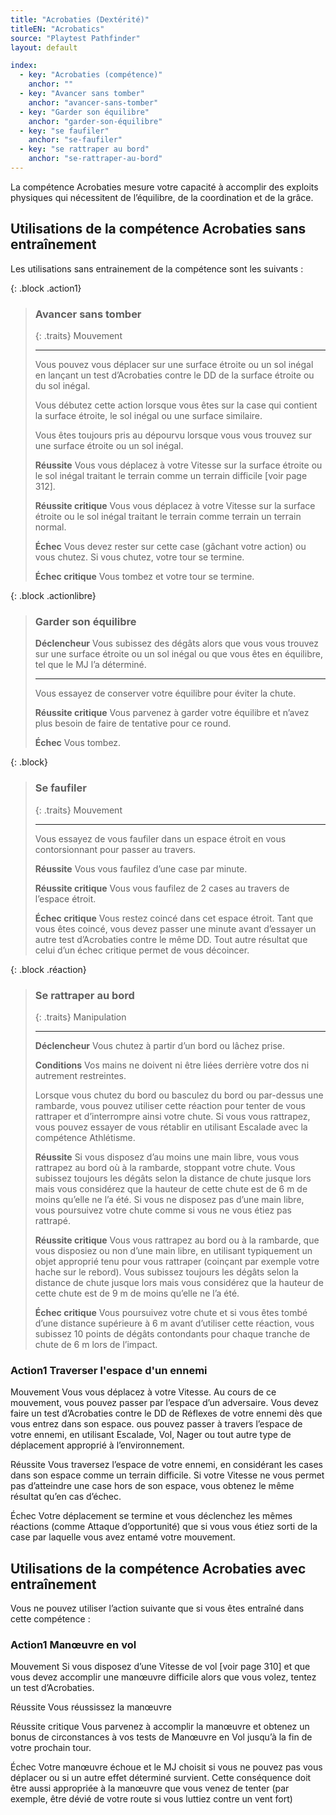 ```yaml
---
title: "Acrobaties (Dextérité)"
titleEN: "Acrobatics"
source: "Playtest Pathfinder"
layout: default

index:
  - key: "Acrobaties (compétence)"
    anchor: ""
  - key: "Avancer sans tomber"
    anchor: "avancer-sans-tomber"
  - key: "Garder son équilibre"
    anchor: "garder-son-équilibre"
  - key: "se faufiler"
    anchor: "se-faufiler"
  - key: "se rattraper au bord"
    anchor: "se-rattraper-au-bord"
---
```


La compétence Acrobaties mesure votre capacité à accomplir des exploits physiques qui nécessitent de l’équilibre, de la coordination et de la grâce.

## Utilisations de la compétence Acrobaties sans entraînement

Les utilisations sans entrainement de la compétence sont les suivants :

{: .block .action1}
> ### Avancer sans tomber
> 
> {: .traits}
> Mouvement
> 
> ---
> 
> Vous pouvez vous déplacer sur une surface étroite ou un sol inégal en lançant un test d’Acrobaties contre le DD de la surface étroite ou du sol inégal.
> 
> Vous débutez cette action lorsque vous êtes sur la case qui contient la surface étroite, le sol inégal ou une surface similaire.
> 
> Vous êtes toujours pris au dépourvu lorsque vous vous trouvez sur une surface étroite ou un sol inégal.
> 
> **Réussite** Vous vous déplacez à votre Vitesse sur la surface étroite ou le sol inégal traitant le terrain comme un terrain difficile [voir page 312].
> 
> **Réussite critique** Vous vous déplacez à votre Vitesse sur la surface étroite ou le sol inégal traitant le terrain comme terrain un terrain normal.
> 
> **Échec** Vous devez rester sur cette case (gâchant votre action) ou vous chutez. Si vous chutez, votre tour se termine.
> 
> **Échec critique** Vous tombez et votre tour se termine.

{: .block .actionlibre}
> ### Garder son équilibre
> 
> **Déclencheur** Vous subissez des dégâts alors que vous vous trouvez sur une surface étroite ou un sol inégal ou que vous êtes en équilibre, tel que le MJ l’a déterminé.
> 
> ---
> 
> Vous essayez de conserver votre équilibre pour éviter la chute.
> 
> **Réussite critique** Vous parvenez à garder votre équilibre et n’avez plus besoin de faire de tentative pour ce round.
> 
> **Échec** Vous tombez.

{: .block}
> ### Se faufiler
> 
> {: .traits}
> Mouvement
> 
> ---
> 
> Vous essayez de vous faufiler dans un espace étroit en vous contorsionnant pour passer au travers.
> 
> **Réussite** Vous vous faufilez d’une case par minute.
> 
> **Réussite critique** Vous vous faufilez de 2 cases au travers de l’espace étroit.
> 
> **Échec critique** Vous restez coincé dans cet espace étroit. Tant que vous êtes coincé, vous devez passer une minute avant d’essayer un autre test d’Acrobaties contre le même DD. Tout autre résultat que celui d’un échec critique permet de vous décoincer.

{: .block .réaction}
> ### Se rattraper au bord
> 
> {: .traits}
> Manipulation
> 
> ---
> 
> **Déclencheur** Vous chutez à partir d’un bord ou lâchez prise.
> 
> **Conditions** Vos mains ne doivent ni être liées derrière votre dos ni autrement restreintes.
> 
> Lorsque vous chutez du bord ou basculez du bord ou par-dessus une rambarde, vous pouvez utiliser cette réaction pour tenter de vous rattraper et d’interrompre ainsi votre chute.
> Si vous vous rattrapez, vous pouvez essayer de vous rétablir en utilisant Escalade avec la compétence Athlétisme.
> 
> **Réussite** Si vous disposez d’au moins une main libre, vous vous rattrapez au bord où à la rambarde, stoppant votre chute. 
> Vous subissez toujours les dégâts selon la distance de chute jusque lors mais vous considérez que la hauteur de cette chute est de 6 m de moins qu’elle ne l’a été.
> Si vous ne disposez pas d’une main libre, vous poursuivez votre chute comme si vous ne vous étiez pas rattrapé.
> 
> **Réussite critique** Vous vous rattrapez au bord ou à la rambarde, que vous disposiez ou non d’une main libre, en utilisant typiquement un objet approprié tenu  pour vous rattraper (coinçant par exemple votre hache sur le rebord). 
> Vous subissez toujours les dégâts selon la distance de chute jusque lors mais vous considérez que la hauteur de cette chute est de 9 m de moins qu’elle ne l’a été.
> 
> **Échec critique** Vous poursuivez votre chute et si vous êtes tombé d’une distance supérieure à 6 m avant d’utiliser cette réaction, vous subissez 10 points de dégâts contondants pour chaque tranche de chute de 6 m lors de l’impact.

### Action1 Traverser l'espace d'un ennemi
Mouvement
Vous vous déplacez à votre Vitesse. Au cours de ce mouvement, vous pouvez passer par l’espace d’un adversaire. 
Vous devez faire un test d’Acrobaties contre le DD de Réflexes de votre ennemi dès que vous entrez dans son espace.
ous pouvez passer à travers l’espace de votre ennemi, en utilisant Escalade, Vol, Nager ou tout autre type de déplacement approprié à l’environnement.

Réussite Vous traversez l’espace de votre ennemi, en considérant les cases dans son espace comme un terrain difficile.
Si votre Vitesse ne vous permet pas d’atteindre une case hors de son espace, vous obtenez le même résultat qu’en cas d’échec.

Échec Votre déplacement se termine et vous déclenchez les mêmes réactions (comme Attaque d’opportunité) que si vous vous étiez sorti de la case par laquelle vous avez entamé votre mouvement.

## Utilisations de la compétence Acrobaties avec entraînement
Vous ne pouvez utiliser l’action suivante que si vous êtes entraîné dans cette compétence :

### Action1 Manœuvre en vol
Mouvement
Si vous disposez d’une Vitesse de vol [voir page 310] et que vous devez accomplir une manœuvre difficile alors que vous volez, tentez un test d’Acrobaties.

Réussite Vous réussissez la manœuvre

Réussite critique Vous parvenez à accomplir la manœuvre et obtenez un bonus de circonstances à vos tests de Manœuvre en Vol jusqu’à la fin de votre prochain tour.

Échec Votre manœuvre échoue et le MJ choisit si vous ne pouvez pas vous déplacer ou si un autre effet déterminé survient. 
Cette conséquence doit être aussi appropriée à la manœuvre que vous venez de tenter (par exemple, être dévié de votre route si vous luttiez contre un vent fort)

